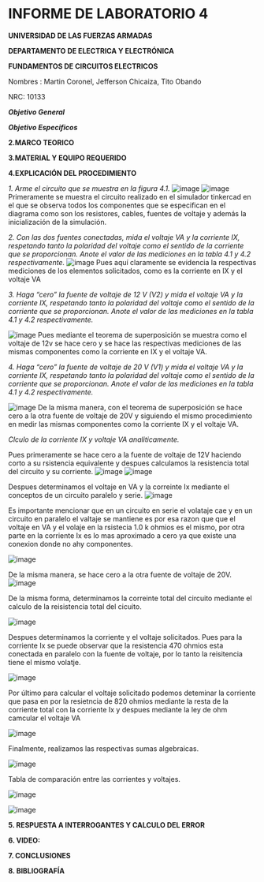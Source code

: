 # INFORME DE LABORATORIO 4

**UNIVERSIDAD DE LAS FUERZAS ARMADAS**

**DEPARTAMENTO DE ELECTRICA Y ELECTRÓNICA**

**FUNDAMENTOS DE CIRCUITOS ELECTRICOS**

Nombres : Martin Coronel, Jefferson Chicaiza, Tito Obando 

NRC: 10133

***Objetivo General***


***Objetivo Especificos***

**2.MARCO TEORICO**

**3.MATERIAL Y EQUIPO REQUERIDO**

**4.EXPLICACIÓN DEL PROCEDIMIENTO**

*1. Arme el circuito que se muestra en la figura 4.1.*
![image](https://user-images.githubusercontent.com/94098157/148013029-77bb9111-813f-48e2-b2fb-0c0deec04a10.png)
![image](https://user-images.githubusercontent.com/94098157/148013120-8ab7cbfb-4e0f-433f-82da-57932aacf9cb.png)
Primeramente se muestra el circuito realizado en el simulador tinkercad en el que se observa todos los componentes que se especifican en el diagrama como son los resistores, cables, fuentes de voltaje y además la inicialización de la simulación.

*2. Con las dos fuentes conectadas, mida el voltaje VA y la corriente IX, respetando tanto la polaridad del voltaje como el sentido de la corriente que se proporcionan. Anote el valor de las mediciones en la tabla 4.1 y 4.2 respectivamente.*
![image](https://user-images.githubusercontent.com/94098157/148013189-94e328cf-02bc-48ca-9d7c-0cbac95b2932.png)
Pues aquí claramente se evidencia la respectivas mediciones de los elementos solicitados, como es la corriente en IX y el voltaje VA 

*3. Haga “cero” la fuente de voltaje de 12 V (V2) y mida el voltaje VA y la corriente IX, respetando tanto la polaridad del voltaje como el sentido de la corriente que se proporcionan. Anote el valor de las mediciones en la tabla 4.1 y 4.2 respectivamente.*

![image](https://user-images.githubusercontent.com/94098157/148013207-5d037f32-e633-4b24-998a-c1e1b32b42ef.png)
Pues mediante el teorema de superposición se muestra como el voltaje de 12v se hace cero y se hace las respectivas mediciones de las mismas componentes como la corriente en IX y el voltaje VA. 

*4. Haga “cero” la fuente de voltaje de 20 V (V1) y mida el voltaje VA y la corriente IX, respetando tanto la polaridad del voltaje como el sentido de la corriente que se proporcionan. Anote el valor de las mediciones en la tabla 4.1 y 4.2 respectivamente.*

![image](https://user-images.githubusercontent.com/94098157/148013232-30a20b1b-054b-478f-bb74-d09041a762a4.png)
De la misma manera, con el teorema de superposición se hace cero a la otra fuente de voltaje de 20V y siguiendo el mismo procedimiento en medir las mismas componentes como la corriente IX y el voltaje VA. 


*Clculo de la corriente IX y voltaje VA analiticamente.*

Pues primeramente se hace cero a la fuente de voltaje de 12V haciendo corto a su rsistencia equivalente y despues calculamos la resistencia total del circuito y su corriente.
![image](https://user-images.githubusercontent.com/94098157/148059554-d978328b-597f-4746-abcc-cb2214e067e5.png)
![image](https://user-images.githubusercontent.com/94098157/148073898-4a1bff2f-ada8-4b18-9b28-387e116a4e45.png)

Despues determinamos el voltaje en VA y la correinte Ix mediante el conceptos de un circuito paralelo y serie.
![image](https://user-images.githubusercontent.com/94098157/148075574-a7f6b04c-1d40-47a4-a463-5afafa484fd1.png)

Es importante mencionar que en un circuito en serie el volataje cae y en un circuito en paralelo el valtaje se mantiene es por esa razon que que el voltaje en VA y el volaje en la rsistecia 1.0 k ohmios es el mismo, por otra parte en la corriente Ix es lo mas aproximado a cero ya que existe una conexion donde no ahy componentes.

![image](https://user-images.githubusercontent.com/94098157/148077174-75631a40-22d2-4262-8b45-762f891ebe73.png)

De la misma manera, se hace cero a la otra fuente de voltaje de 20V.
![image](https://user-images.githubusercontent.com/94098157/148082186-fa9f9e29-7a54-47ee-82ee-ecf3016dee0b.png)

De la misma forma, determinamos la correinte total del circuito mediante el calculo de la reisistencia total del cicuito. 

![image](https://user-images.githubusercontent.com/94098157/148084518-9e457f6c-decf-4f27-9732-64f563c2db6b.png)

Despues determinamos la corriente y el voltaje solicitados. Pues para la corriente Ix se puede observar que la resistencia 470 ohmios esta conectada en paralelo con la fuente de voltaje, por lo tanto la reisitencia tiene el mismo volatje. 

![image](https://user-images.githubusercontent.com/94098157/148086300-a169b251-1fa9-47b7-bc7b-97d6b4765237.png)

Por último para calcular el voltaje solicitado podemos deteminar la corriente que pasa en por la resietncia de 820 ohmios mediante la resta de la corriente total con la corriente Ix y despues mediante la ley de ohm camcular el voltaje VA

![image](https://user-images.githubusercontent.com/94098157/148090000-f3ee4c5e-7383-4daf-acc6-0e64aea13060.png)

Finalmente, realizamos las respectivas sumas algebraicas.

![image](https://user-images.githubusercontent.com/94098157/148090138-471191a6-351b-44f2-83b7-7161085a80cc.png)

Tabla de comparación entre las corrientes y voltajes. 

![image](https://user-images.githubusercontent.com/94098157/148092401-834c2b15-396b-4543-8967-36f1cb42aefd.png)

![image](https://user-images.githubusercontent.com/94098157/148092423-82f05628-c0e4-4664-af5c-46afbbcc250f.png)

**5. RESPUESTA A INTERROGANTES Y CALCULO DEL ERROR**

**6. VIDEO:**

**7. CONCLUSIONES**

**8. BIBLIOGRAFÍA**
